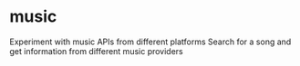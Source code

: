 # music
Experiment with music APIs from different platforms
Search for a song and get information from different music providers
